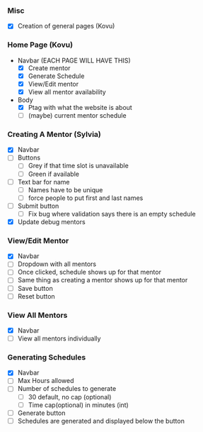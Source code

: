 ### Misc
- [x] Creation of general pages (Kovu)
### Home Page (Kovu)
- Navbar (EACH PAGE WILL HAVE THIS)
    - [x] Create mentor
    - [x] Generate Schedule
    - [x] View/Edit mentor
    - [x] View all mentor availability
- Body
    - [x] Ptag with what the website is about
    - [ ] (maybe) current mentor schedule
### Creating A Mentor (Sylvia)
- [x] Navbar
- [ ] Buttons
    - [ ] Grey if that time slot is unavailable
    - [ ] Green if available
- [ ] Text bar for name
    - [ ] Names have to be unique 
    - [ ] force people to put first and last names
- [ ] Submit button
    - [ ] Fix bug where validation says there is an empty schedule
- [x] Update debug mentors
### View/Edit  Mentor
- [x] Navbar
- [ ] Dropdown with all mentors
- [ ] Once clicked, schedule shows up for that mentor
- [ ] Same thing as creating a mentor shows up for that mentor
- [ ] Save button
- [ ] Reset button
### View All Mentors
- [x] Navbar
- [ ] View all mentors individually
### Generating Schedules
- [x] Navbar
- [ ] Max Hours allowed
- [ ] Number of schedules to generate
    - [ ] 30 default, no cap (optional)
    - [ ] Time cap(optional) in minutes (int)
- [ ] Generate button
- [ ] Schedules are generated and displayed below the button
